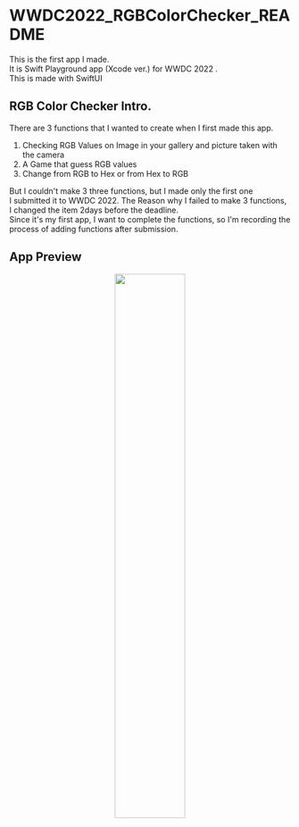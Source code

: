 # WWDC2022_RGBColorChecker_README

This is the first app I made.<br>
It is Swift Playground app (Xcode ver.) for WWDC 2022 .<br>
This is made with SwiftUI

## RGB Color Checker Intro.

There are 3 functions that I wanted to create when I first made this app.  
1. Checking RGB Values on Image in your gallery and picture taken with the camera 
2. A Game that guess RGB values
3. Change from RGB to Hex or from Hex to RGB
   
But I couldn't make 3 three functions, but I made only the first one<br> I submitted it to WWDC 2022.
The Reason why I failed to make 3 functions, I changed the item 2days before the deadline.<br> 
Since it's my first app, I want to complete the functions, so I'm recording the process of adding functions after submission.

## App Preview

<p align= "center">
<img width="50%" src="https://user-images.githubusercontent.com/42464602/166156937-38b4a2ed-a95f-44ed-b611-4204e449038a.gif"/>
